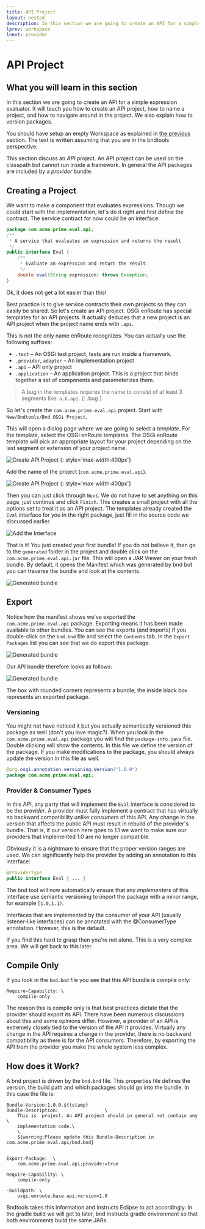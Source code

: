 ```yaml
---
title: API Project
layout: nested
description: In this section we are going to create an API for a simple expression evaluator
lprev: workspace
lnext: provider
---
```

# API Project

## What you will learn in this section
In this section we are going to create an API for a simple expression evaluator. It will teach you how to create an API project, how to name a project, and how to navigate around in the project. We also explain how to version packages.

You should have setup an empty Workspace as explained in [the previous](workspace.html) section. The text is written assuming that you are in the bndtools perspective.

This section discuss an _API_ project. An API project can be used on the classpath but cannot run inside a framework. In general the API packages are included by a _provider_ bundle.

## Creating a Project

We want to make a component that evaluates expressions. Though we could start with the implementation, let's do it right and first define the contract.  The service contract for now could be an interface:

```java
package com.acme.prime.eval.api;
/**
 * A service that evaluates an expression and returns the result
 */
public interface Eval {
	/**
	 * Evaluate an expression and return the result.
	 */
	double eval(String expression) throws Exception;
}
```

Ok, it does not get a lot easier than this!

Best practice is to give service contracts their own projects so they can easily be shared. So let's create an API project. OSGi enRoute has special templates for an API projects. It actually deduces that a new project is an API project when the project name ends with `.api`. 

This is not the only name enRoute recognizes. You can actually use the following suffixes:

* `.test` – An OSGi test project, tests are run inside a framework.
* `.provider`, `adapter` – An implementation project
* `.api` – API only project
* `.application` – An application project. This is a project that binds together a set of components and parameterizes them.

> A bug in the templates requires the name to consist of at least 3 segments like: `a.b.api`.
{: .bug }

So let's create the `com.acme.prime.eval.api` project. Start with `New/Bndtools/Bnd OSGi Project`. 

This will open a dialog page where we are going to select a _template_. For the template, select the OSGi enRoute templates. The OSGi enRoute template will pick an appropriate layout for your project depending on the last segment or extension of your project name.
 
![Create API Project](img/project-create-0.png)
{: style='max-width:400px'}

Add the name of the project (`com.acme.prime.eval.api`).

![Create API Project](img/project-create-1.png)
{: style='max-width:400px'}

Then you can just click through `Next`. We do not have to set anything on this page, just continue and click `Finish`. This creates a small project with all the options set to treat it as an API project. The templates already created the `Eval` interface for you in the right package, just fill in the source code we discussed earlier.

![Add the Interface](img/project-create-2.png)

That is it! You just created your first bundle! If you do not believe it, then go to the `generated` folder in the project and double click on the `com.acme.prime.eval.api.jar` file. This will open a JAR Viewer on your fresh bundle. By default, it opens the Manifest which was generated by bnd but you can traverse the bundle and look at the contents.

![Generated bundle](img/project-create-3.png)

## Export

Notice how the manifest shows we've exported the `com.acme.prime.eval.api` package. Exporting means it has been made available to other bundles. You can see the exports (and imports) if you double-click on the `bnd.bnd` file and select the `Contents` tab. In the `Export Packages` list you can see that we do export this package.

![Generated bundle](img/project-create-4.png)

Our API bundle therefore looks as follows:

![Generated bundle](img/project-create-5.png)

The box with rounded corners represents a bundle; the inside black box represents an exported package.

### Versioning

You might not have noticed it but you actually semantically versioned this package as well (don't you love magic?). When you look in the `com.acme.prime.eval.api` package you will find the `package-info.java` file. Double clicking will show the contents. In this file we define the version of the package. If you make modifications to the package, you should always update the version in this file as well.

```java
@org.osgi.annotation.versioning.Version("1.0.0")
package com.acme.prime.eval.api;
```
 
### Provider & Consumer Types

In this API, any party that will implement the `Eval` interface is considered to be the _provider_. A provider must fully implement a contract that has virtually no backward compatibility unlike _consumers_ of this API. Any change in the version that affects the public API must result in  rebuild of the provider's bundle. That is, if our version here goes to 1.1 we want to make sure our providers that implemented 1.0 are no longer compatible.  

Obviously it is a nightmare to ensure that the proper version ranges are used. We can significantly help the provider by adding an annotation to this interface:

```java
@ProviderType
public interface Eval { ... }
```
	
The bnd tool will now automatically ensure that any _implementers_ of this interface use semantic versioning to import the package with a minor range, for example `[1.0,1.1)`.

Interfaces that are implemented by the consumer of your API (usually listener-like interfaces) can be annotated with the @ConsumerType annotation. However, this is the default.
 
If you find this hard to grasp then you're not alone. This is a very complex area. We will get back to this later.

## Compile Only

If you look in the `bnd.bnd` file you see that this API bundle is compile only:

```
Require-Capability: \
	compile-only
```
	
The reason this is compile only is that best practices dictate that the provider should export its API. There have been numerous discussions about this and some opinions differ. However, a provider of an API is extremely closely tied to the version of the API it provides. Virtually any change in the API requires a change in the provider, there is no backward compatibility as there is for the API consumers. Therefore, by exporting the API from the provider you make the whole system less complex.

## How does it Work?

A bnd project is driven by the `bnd.bnd` file. This properties file defines the version, the build path and which packages should go into the bundle. In this case the file is:

```
Bundle-Version:1.0.0.${tstamp}
Bundle-Description: 				\
	This is  project. An API project should in general not contain any \
	implementation code.\
	\
	${warning;Please update this Bundle-Description in com.acme.prime.eval.api/bnd.bnd}

	
Export-Package:  \
	com.acme.prime.eval.api;provide:=true

Require-Capability: \
	compile-only

-buildpath: \
	osgi.enroute.base.api;version=1.0
```
	
Bndtools takes this information and instructs Eclipse to act accordingly. In the gradle build we will get to later, bnd instructs gradle environment so that both environments build the same JARs.

